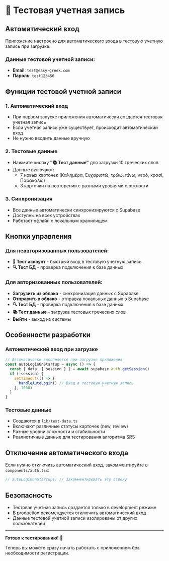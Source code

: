 # 🚀 Тестовая учетная запись

## Автоматический вход

Приложение настроено для автоматического входа в тестовую учетную запись при загрузке.

### Данные тестовой учетной записи:
- **Email**: `test@easy-greek.com`
- **Пароль**: `test123456`

## Функции тестовой учетной записи

### 1. Автоматический вход
- При первом запуске приложения автоматически создается тестовая учетная запись
- Если учетная запись уже существует, происходит автоматический вход
- Не нужно вводить данные вручную

### 2. Тестовые данные
- Нажмите кнопку **"📚 Тест данные"** для загрузки 10 греческих слов
- Данные включают:
  - 7 новых карточек (Καλημέρα, Ευχαριστώ, τρώω, πίνω, νερό, κρασί, Παρακαλώ)
  - 3 карточки на повторении с разными уровнями сложности

### 3. Синхронизация
- Все данные автоматически синхронизируются с Supabase
- Доступны на всех устройствах
- Работает офлайн с локальным хранилищем

## Кнопки управления

### Для неавторизованных пользователей:
- **🚀 Тест аккаунт** - быстрый вход в тестовую учетную запись
- **🔍 Тест БД** - проверка подключения к базе данных

### Для авторизованных пользователей:
- **Загрузить из облака** - синхронизация данных с Supabase
- **Отправить в облако** - отправка локальных данных в Supabase
- **🔍 Тест БД** - проверка подключения к базе данных
- **📚 Тест данные** - загрузка тестовых греческих слов
- **Выйти** - выход из системы

## Особенности разработки

### Автоматический вход при загрузке
```typescript
// Автоматически выполняется при загрузке приложения
const autoLoginOnStartup = async () => {
  const { data: { session } } = await supabase.auth.getSession()
  if (!session) {
    setTimeout(() => {
      handleAutoLogin() // Вход в тестовую учетную запись
    }, 1000)
  }
}
```

### Тестовые данные
- Создаются в `lib/test-data.ts`
- Включают различные статусы карточек (new, review)
- Разные уровни сложности и стабильности
- Реалистичные данные для тестирования алгоритма SRS

## Отключение автоматического входа

Если нужно отключить автоматический вход, закомментируйте в `components/auth.tsx`:

```typescript
// autoLoginOnStartup() // Закомментировать эту строку
```

## Безопасность

- Тестовая учетная запись создается только в development режиме
- В production рекомендуется отключить автоматический вход
- Данные тестовой учетной записи изолированы от других пользователей

---

**Готово к тестированию!** 🎯

Теперь вы можете сразу начать работать с приложением без необходимости регистрации.
